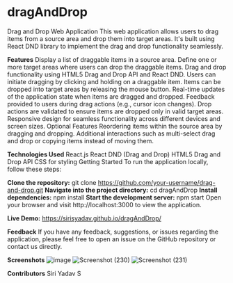 # dragAndDrop
Drag and Drop Web Application
This web application allows users to drag items from a source area and drop them into target areas. It's built using React DND library to implement the drag and drop functionality seamlessly.

**Features**
Display a list of draggable items in a source area.
Define one or more target areas where users can drop the draggable items.
Drag and drop functionality using HTML5 Drag and Drop API and React DND.
Users can initiate dragging by clicking and holding on a draggable item.
Items can be dropped into target areas by releasing the mouse button.
Real-time updates of the application state when items are dragged and dropped.
Feedback provided to users during drag actions (e.g., cursor icon changes).
Drop actions are validated to ensure items are dropped only in valid target areas.
Responsive design for seamless functionality across different devices and screen sizes.
Optional Features
Reordering items within the source area by dragging and dropping.
Additional interactions such as multi-select drag and drop or copying items instead of moving them.

**Technologies Used**
React.js
React DND (Drag and Drop)
HTML5 Drag and Drop API
CSS for styling
Getting Started
To run the application locally, follow these steps:

**Clone the repository:**
  git clone https://github.com/your-username/drag-and-drop.git
**Navigate into the project directory:**
  cd dragAndDrop
**Install dependencies:**
  npm install
**Start the development server:**
  npm start
Open your browser and visit http://localhost:3000 to view the application.

**Live Demo:**
  https://sirisyadav.github.io/dragAndDrop/

**Feedback**
If you have any feedback, suggestions, or issues regarding the application, please feel free to open an issue on the GitHub repository or contact us directly.

**Screenshots**
![image](https://github.com/SiriSYadav/dragAndDrop/assets/107027626/a3811c43-9d06-4565-a123-99e29553baea)
![Screenshot (230)](https://github.com/SiriSYadav/dragAndDrop/assets/107027626/e1a5211e-64fd-47d3-a371-3fc3d234243b)
![Screenshot (231)](https://github.com/SiriSYadav/dragAndDrop/assets/107027626/9f8b437f-1042-48ab-ade8-a1a39847a253)

**Contributors**
Siri Yadav S



